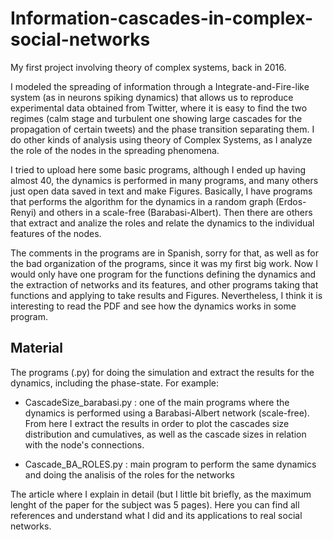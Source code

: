 # Information-cascades-in-complex-social-networks
My first project involving theory of complex systems, back in 2016.

I modeled the spreading of information through a Integrate-and-Fire-like system (as in neurons spiking dynamics) that allows us to reproduce experimental data obtained from Twitter, where it is easy to find the two regimes (calm stage and turbulent one showing large cascades for the propagation of certain tweets) and the phase transition separating them. I do other kinds of analysis using theory of Complex Systems, as I analyze the role of the nodes in the spreading phenomena.

I tried to upload here some basic programs, although I ended up having almost 40, the dynamics is performed in many programs, and many others just open data saved in text and make Figures. Basically, I have programs that performs the algorithm for the dynamics in a random graph (Erdos-Renyi) and others in a scale-free (Barabasi-Albert). Then there are others that extract and analize the roles and relate the dynamics to the individual features of the nodes.

The comments in the programs are in Spanish, sorry for that, as well as for the bad organization of the programs, since it was my first big work. Now I would only have one program for the functions defining the dynamics and the extraction of networks and its features, and other programs taking that functions and applying to take results and Figures. Nevertheless, I think it is interesting to read the PDF and see how the dynamics works in some program.

## Material
The programs (.py) for doing the simulation and extract the results for the dynamics, including the phase-state. For example:

- CascadeSize_barabasi.py : one of the main programs where the dynamics is performed using a Barabasi-Albert network (scale-free). From here I extract the results in order to plot the cascades size distribution and cumulatives, as well as the cascade sizes in relation with the node's connections.

- Cascade_BA_ROLES.py : main program to perform the same dynamics and doing the analisis of the roles for the networks

The article where I explain in detail (but I little bit briefly, as the maximum lenght of the paper for the subject was 5 pages).
Here you can find all references and understand what I did and its applications to real social networks.
